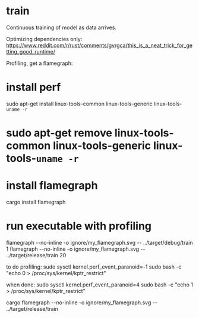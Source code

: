 # train
Continuous training of model as data arrives.

Optimizing dependencies only:
https://www.reddit.com/r/rust/comments/gvrgca/this_is_a_neat_trick_for_getting_good_runtime/

Profiling, get a flamegraph:
# install perf
sudo apt-get install linux-tools-common linux-tools-generic linux-tools-`uname -r`
# sudo apt-get remove linux-tools-common linux-tools-generic linux-tools-`uname -r`
# install flamegraph
cargo install flamegraph
# run executable with profiling
flamegraph --no-inline -o ignore/my_flamegraph.svg -- ../target/debug/train 1
flamegraph --no-inline -o ignore/my_flamegraph.svg -- ../target/release/train 20

to do profiling:
sudo sysctl kernel.perf_event_paranoid=-1
sudo bash -c "echo 0 > /proc/sys/kernel/kptr_restrict"

when done:
sudo sysctl kernel.perf_event_paranoid=4
sudo bash -c "echo 1 > /proc/sys/kernel/kptr_restrict"


cargo flamegraph --no-inline -o ignore/my_flamegraph.svg -- ../target/release/train
